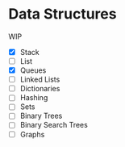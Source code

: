 # Data Structures

WIP

- [x] Stack
- [ ] List
- [x] Queues
- [ ] Linked Lists
- [ ] Dictionaries
- [ ] Hashing
- [ ] Sets
- [ ] Binary Trees
- [ ] Binary Search Trees
- [ ] Graphs
